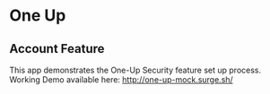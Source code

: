 # One Up

## Account Feature

This app demonstrates the One-Up Security feature set up process.
Working Demo available here:
http://one-up-mock.surge.sh/
